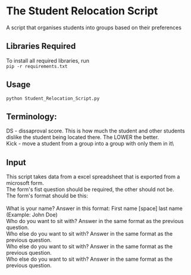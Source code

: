 # The Student Relocation Script  
A script that organises students into groups based on their preferences  
  
## Libraries Required  
To install all required libraries, run  
`pip -r requirements.txt`  
  
## Usage  
`python Student_Relocation_Script.py`  
  
## Terminology:  
DS - dissaproval score. This is how much the student and other students dislike the student being located there. The LOWER the better.\
Kick - move a student from a group into a group with only them in it\
  
## Input  
This script takes data from a excel spreadsheet that is exported from a microsoft form.\
The form's fist question should be required, the other should not be.\
The form's format should be this:\
\
What is your name? Answer in this format: First name [space] last name (Example: John Doe)\
Who do you want to sit with? Answer in the same format as the previous question.\
Who else do you want to sit with? Answer in the same format as the previous question.\
Who else do you want to sit with? Answer in the same format as the previous question.\
Who else do you want to sit with? Answer in the same format as the previous question.
